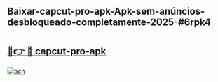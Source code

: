 ## Baixar-capcut-pro-apk-Apk-sem-anúncios-desbloqueado-completamente-2025-#6rpk4

# <h2><a href="https://ainizakaria.my?title=capcut-pro-apk&ref=20M">🔗👉 🔴 capcut-pro-apk</a></h2>

[![acn](https://github.com/user-attachments/assets/0f9c940e-d8b0-45ae-aac7-cd30a18b3e1c)](https://ainizakaria.my?title=capcut-pro-apk&ref=20M)


